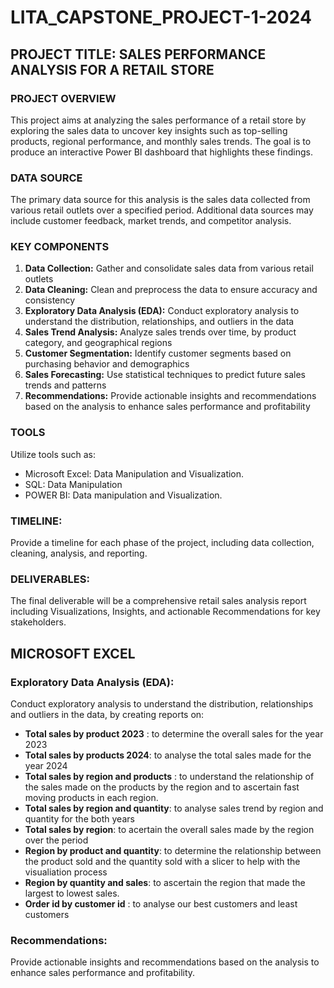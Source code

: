 # LITA_CAPSTONE_PROJECT-1-2024
## PROJECT TITLE: SALES PERFORMANCE ANALYSIS FOR A RETAIL STORE 
### PROJECT OVERVIEW
This project aims at analyzing the sales performance of a retail store by exploring the sales data to uncover key insights such as top-selling products, regional 
performance, and monthly sales trends. The goal is to produce an interactive Power BI dashboard that highlights these findings.
### DATA SOURCE 
The primary data source for this analysis is the sales data collected from various retail outlets over a specified period. Additional data sources may include customer feedback, market trends, and competitor analysis.
### KEY COMPONENTS
1. **Data Collection:** Gather and consolidate sales data from various retail outlets
2. **Data Cleaning:** Clean and preprocess the data to ensure accuracy and consistency
3. **Exploratory Data Analysis (EDA):** Conduct exploratory analysis to understand the distribution, relationships, and outliers in the data
4. **Sales Trend Analysis:** Analyze sales trends over time, by product category, and geographical regions
5. **Customer Segmentation:** Identify customer segments based on purchasing behavior and demographics
6. **Sales Forecasting:** Use statistical techniques to predict future sales trends and patterns
7. **Recommendations:** Provide actionable insights and recommendations based on the analysis to enhance sales performance and profitability

### TOOLS 
Utilize tools such as:  
- Microsoft Excel: Data Manipulation and Visualization.  
- SQL:  Data Manipulation 
- POWER BI: Data manipulation and Visualization.

### TIMELINE: 
Provide a timeline for each phase of the project, including data collection, cleaning, analysis, and reporting.

### DELIVERABLES:  
The final deliverable will be a comprehensive retail sales analysis report including Visualizations, Insights, and actionable Recommendations for key stakeholders.
## MICROSOFT EXCEL

### Exploratory Data Analysis (EDA): 
Conduct exploratory analysis to understand the distribution, relationships and outliers in the data, by creating reports on: 
- **Total sales by product 2023** : to determine the overall sales for the year 2023
- **Total sales by products 2024**: to analyse the total sales made for the year 2024
- **Total sales by region and products** : to understand the relationship of the sales made on the products by the region and to ascertain fast moving products in each region. 
- **Total sales by region and quantity**: to analyse sales trend by region and quantity for the both years
- **Total sales by region**: to acertain the overall sales made by the region over the period
- **Region by product and quantity**: to determine the relationship between the product sold and the quantity sold with a slicer to help with the visualiation process
- **Region by quantity and sales**: to ascertain the region that made the largest to lowest sales.
- **Order id by customer id** : to analyse our best customers and least customers
### Recommendations: 
Provide actionable insights and recommendations based on the analysis to enhance sales performance and profitability.






